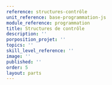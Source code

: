 ```yaml
---
reference: structures-contrôle
unit_reference: base-programmation-js
module_reference: programmation
title: Structures de contrôle
description: ''
porposition_projet: ''
topics: ''
skill_level_reference: ''
image: ''
published: ''
order: 5
layout: parts
---
```

